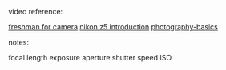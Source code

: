 video reference:

[freshman for camera](https://www.bilibili.com/video/BV1zUqVYME8i/)
[nikon z5 introduction](https://www.bilibili.com/video/BV1g541157iC)
[photography-basics](https://photographylife.com/photography-basics)

notes:

focal length
exposure
aperture
shutter speed
ISO
